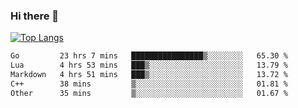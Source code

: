 ### Hi there 👋

<!--
**3Xpl0it3r/3Xpl0it3r** is a ✨ _special_ ✨ repository because its `README.md` (this file) appears on your GitHub profile.

Here are some ideas to get you started:

- 🔭 I’m currently working on ...
- 🌱 I’m currently learning ...
- 👯 I’m looking to collaborate on ...
- 🤔 I’m looking for help with ...
- 💬 Ask me about ...
- 📫 How to reach me: ...
- 😄 Pronouns: ...
- ⚡ Fun fact: ...
-->


[![Top Langs](https://github-readme-stats.vercel.app/api/top-langs/?username=3Xpl0it3r&layout=compact)](https://github.com/3Xpl0it3r/3Xpl0it3r)

<!--START_SECTION:waka-->

```txt
Go         23 hrs 7 mins   ████████████████▒░░░░░░░░   65.30 %
Lua        4 hrs 53 mins   ███▒░░░░░░░░░░░░░░░░░░░░░   13.79 %
Markdown   4 hrs 51 mins   ███▒░░░░░░░░░░░░░░░░░░░░░   13.72 %
C++        38 mins         ▒░░░░░░░░░░░░░░░░░░░░░░░░   01.81 %
Other      35 mins         ▒░░░░░░░░░░░░░░░░░░░░░░░░   01.67 %
```

<!--END_SECTION:waka-->

